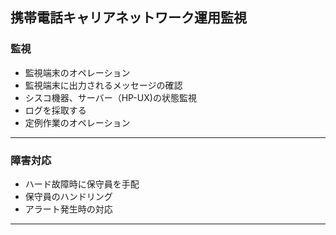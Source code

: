 
<!-- # 職務経歴書 -->


## 携帯電話キャリアネットワーク運用監視

### 監視

- 監視端末のオペレーション
- 監視端末に出力されるメッセージの確認
- シスコ機器、サーバー（HP-UX)の状態監視
- ログを採取する
- 定例作業のオペレーション

---

### 障害対応

- ハード故障時に保守員を手配
- 保守員のハンドリング
- アラート発生時の対応

---

<!--
## 使用したNW機器、サーバ、監視ツール等（主なもの）

機器  | ベンダー |
--|---|--
Cisco  | IOS  | Catalyst6500
Cisco  | IOS  | Catalyst2960,3560
 -->


<!--
１．監視オペレータ

●監視端末のオペレーション
●監視端末に出力されるメッセージの確認
●シスコ機器、サーバー（HP-UX)の状態監視
●ログを採取する
●定例作業のオペレーション


２．故障対応

●ハード故障時に保守員を手配
●保守員のハンドリング
●アラート発生時の対応


【就業先】　ＮＴＴドコモ
【システム】　携帯電話システム

【ＮＷ機器】
Cisco

【ミドルウェア】
OpenView

【サーバー】
HP社「NX7000 シリーズ」、OSはHP-UX
-->
